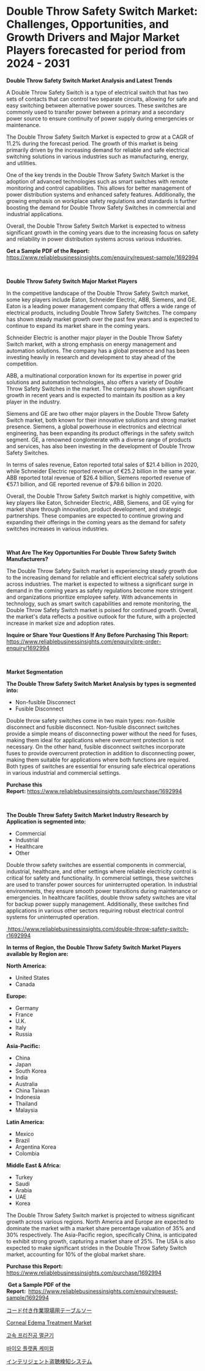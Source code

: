 <p><h1>Double Throw Safety Switch Market: Challenges, Opportunities, and Growth Drivers and Major Market Players forecasted for period from 2024 - 2031</h1></p><p><strong>Double Throw Safety Switch Market Analysis and Latest Trends</strong></p>
<p><p>A Double Throw Safety Switch is a type of electrical switch that has two sets of contacts that can control two separate circuits, allowing for safe and easy switching between alternative power sources. These switches are commonly used to transfer power between a primary and a secondary power source to ensure continuity of power supply during emergencies or maintenance.</p><p>The Double Throw Safety Switch Market is expected to grow at a CAGR of 11.2% during the forecast period. The growth of this market is being primarily driven by the increasing demand for reliable and safe electrical switching solutions in various industries such as manufacturing, energy, and utilities. </p><p>One of the key trends in the Double Throw Safety Switch Market is the adoption of advanced technologies such as smart switches with remote monitoring and control capabilities. This allows for better management of power distribution systems and enhanced safety features. Additionally, the growing emphasis on workplace safety regulations and standards is further boosting the demand for Double Throw Safety Switches in commercial and industrial applications.</p><p>Overall, the Double Throw Safety Switch Market is expected to witness significant growth in the coming years due to the increasing focus on safety and reliability in power distribution systems across various industries.</p></p>
<p><strong>Get a Sample PDF of the Report:&nbsp;</strong> <a href="https://www.reliablebusinessinsights.com/enquiry/request-sample/1692994">https://www.reliablebusinessinsights.com/enquiry/request-sample/1692994</a></p>
<p>&nbsp;</p>
<p><strong>Double Throw Safety Switch Major Market Players</strong></p>
<p><p>In the competitive landscape of the Double Throw Safety Switch market, some key players include Eaton, Schneider Electric, ABB, Siemens, and GE. Eaton is a leading power management company that offers a wide range of electrical products, including Double Throw Safety Switches. The company has shown steady market growth over the past few years and is expected to continue to expand its market share in the coming years.</p><p>Schneider Electric is another major player in the Double Throw Safety Switch market, with a strong emphasis on energy management and automation solutions. The company has a global presence and has been investing heavily in research and development to stay ahead of the competition.</p><p>ABB, a multinational corporation known for its expertise in power grid solutions and automation technologies, also offers a variety of Double Throw Safety Switches in the market. The company has shown significant growth in recent years and is expected to maintain its position as a key player in the industry.</p><p>Siemens and GE are two other major players in the Double Throw Safety Switch market, both known for their innovative solutions and strong market presence. Siemens, a global powerhouse in electronics and electrical engineering, has been expanding its product offerings in the safety switch segment. GE, a renowned conglomerate with a diverse range of products and services, has also been investing in the development of Double Throw Safety Switches.</p><p>In terms of sales revenue, Eaton reported total sales of $21.4 billion in 2020, while Schneider Electric reported revenue of €25.2 billion in the same year. ABB reported total revenue of $26.4 billion, Siemens reported revenue of €57.1 billion, and GE reported revenue of $79.6 billion in 2020.</p><p>Overall, the Double Throw Safety Switch market is highly competitive, with key players like Eaton, Schneider Electric, ABB, Siemens, and GE vying for market share through innovation, product development, and strategic partnerships. These companies are expected to continue growing and expanding their offerings in the coming years as the demand for safety switches increases in various industries.</p></p>
<p>&nbsp;</p>
<p><strong>What Are The Key Opportunities For Double Throw Safety Switch Manufacturers?</strong></p>
<p><p>The Double Throw Safety Switch market is experiencing steady growth due to the increasing demand for reliable and efficient electrical safety solutions across industries. The market is expected to witness a significant surge in demand in the coming years as safety regulations become more stringent and organizations prioritize employee safety. With advancements in technology, such as smart switch capabilities and remote monitoring, the Double Throw Safety Switch market is poised for continued growth. Overall, the market's data reflects a positive outlook for the future, with a projected increase in market size and adoption rates.</p></p>
<p><strong>Inquire or Share Your Questions If Any Before Purchasing This Report:</strong> <a href="https://www.reliablebusinessinsights.com/enquiry/pre-order-enquiry/1692994">https://www.reliablebusinessinsights.com/enquiry/pre-order-enquiry/1692994</a></p>
<p>&nbsp;</p>
<p><strong>Market Segmentation</strong></p>
<p><strong>The Double Throw Safety Switch Market Analysis by types is segmented into:</strong></p>
<p><ul><li>Non-fusible Disconnect</li><li>Fusible Disconnect</li></ul></p>
<p><p>Double throw safety switches come in two main types: non-fusible disconnect and fusible disconnect. Non-fusible disconnect switches provide a simple means of disconnecting power without the need for fuses, making them ideal for applications where overcurrent protection is not necessary. On the other hand, fusible disconnect switches incorporate fuses to provide overcurrent protection in addition to disconnecting power, making them suitable for applications where both functions are required. Both types of switches are essential for ensuring safe electrical operations in various industrial and commercial settings.</p></p>
<p><strong>Purchase this Report:&nbsp;</strong><a href="https://www.reliablebusinessinsights.com/purchase/1692994">https://www.reliablebusinessinsights.com/purchase/1692994</a></p>
<p>&nbsp;</p>
<p><strong>The Double Throw Safety Switch Market Industry Research by Application is segmented into:</strong></p>
<p><ul><li>Commercial</li><li>Industrial</li><li>Healthcare</li><li>Other</li></ul></p>
<p><p>Double throw safety switches are essential components in commercial, industrial, healthcare, and other settings where reliable electricity control is critical for safety and functionality. In commercial settings, these switches are used to transfer power sources for uninterrupted operation. In industrial environments, they ensure smooth power transitions during maintenance or emergencies. In healthcare facilities, double throw safety switches are vital for backup power supply management. Additionally, these switches find applications in various other sectors requiring robust electrical control systems for uninterrupted operation.</p></p>
<p><a href="https://www.reliablebusinessinsights.com/double-throw-safety-switch-r1692994">&nbsp;https://www.reliablebusinessinsights.com/double-throw-safety-switch-r1692994</a></p>
<p><strong>In terms of Region, the Double Throw Safety Switch Market Players available by Region are:</strong></p>
<p>
    <p> <strong> North America: </strong>
        <ul>
            <li>United States</li>
            <li>Canada</li>
        </ul>
        </p> 
    <p> <strong> Europe: </strong>
        <ul>
            <li>Germany</li>
            <li>France</li>
            <li>U.K.</li>
            <li>Italy</li>
            <li>Russia</li>
        </ul>
        </p> 
    <p> <strong> Asia-Pacific: </strong>
        <ul>
            <li>China</li>
            <li>Japan</li>
            <li>South Korea</li>
            <li>India</li>
            <li>Australia</li>
            <li>China Taiwan</li>
            <li>Indonesia</li>
            <li>Thailand</li>
            <li>Malaysia</li>
        </ul>
        </p> 
    <p> <strong> Latin America: </strong>
        <ul>
            <li>Mexico</li>
            <li>Brazil</li>
            <li>Argentina Korea</li>
            <li>Colombia</li>
        </ul>
        </p> 
    <p> <strong> Middle East & Africa: </strong>
        <ul>
            <li>Turkey</li>
            <li>Saudi</li>
            <li>Arabia</li>
            <li>UAE</li>
            <li>Korea</li>
        </ul>
    </p>
    </p>
<p><p>The Double Throw Safety Switch market is projected to witness significant growth across various regions. North America and Europe are expected to dominate the market with a market share percentage valuation of 35% and 30% respectively. The Asia-Pacific region, specifically China, is anticipated to exhibit strong growth, capturing a market share of 25%. The USA is also expected to make significant strides in the Double Throw Safety Switch market, accounting for 10% of the global market share.</p></p>
<p><strong>Purchase this Report: </strong><a href="https://www.reliablebusinessinsights.com/purchase/1692994">https://www.reliablebusinessinsights.com/purchase/1692994</a></p>
<p>&nbsp;<strong>Get a Sample PDF of the Report:&nbsp;&nbsp;</strong><a href="https://www.reliablebusinessinsights.com/enquiry/request-sample/1692994">https://www.reliablebusinessinsights.com/enquiry/request-sample/1692994</a></p>
<p><strong></strong></p>
<p><p><a href="https://medium.com/@lawrencewatkins654/%E3%82%B3%E3%83%BC%E3%83%89%E4%BB%98%E3%81%8D%E3%81%AE%E8%81%B7%E5%A0%B4%E7%94%A8%E3%83%86%E3%83%BC%E3%83%96%E3%83%AB%E3%82%BD%E3%83%BC%E5%B8%82%E5%A0%B4%E3%81%AE%E8%A6%8F%E6%A8%A1-cagr-%E3%83%88%E3%83%AC%E3%83%B3%E3%83%892024%E5%B9%B4-2030%E5%B9%B4-d83aafb5477d">コード付き作業現場用テーブルソー</a></p><p><a href="https://www.linkedin.com/pulse/corneal-edema-treatment-market-research-report-key-successful-yb1vf">Corneal Edema Treatment Market</a></p><p><a href="https://medium.com/@estelwisozk1/%EA%B3%A0%EC%86%8D-%EC%A0%84%EC%B0%A8-%EC%95%95%EB%A0%A5-%EC%82%B4%EA%B7%A0%EA%B8%B0-%EC%8B%9C%EC%9E%A5-%EB%A9%94%ED%8A%B8%EB%A6%AD%EC%8A%A4%EC%9D%98-%ED%95%B4%EB%8F%85-%EC%8B%9C%EC%9E%A5-%EC%A0%90%EC%9C%A0%EC%9C%A8-%ED%8A%B8%EB%A0%8C%EB%93%9C-%EB%B0%8F-%EC%84%B1%EC%9E%A5-%ED%8C%A8%ED%84%B4-d021c9ff1f9e">고속 프리진공 멸균기</a></p><p><a href="https://medium.com/@allisonkreiger/next-sentence-translated-into-korean-%EB%B0%94%EC%9D%B4%EC%98%A4-%ED%94%8C%EB%9E%AB%ED%8F%BC-%ED%99%94%ED%95%99-%EC%8B%9C%EC%9E%A5-%EB%B6%84%EC%84%9D-%EA%B8%80%EB%A1%9C%EB%B2%8C-%EC%82%B0%EC%97%85-%EC%A0%84%EB%A7%9D-%EB%B0%8F-%EC%98%88%EC%B8%A1-2024%EB%85%84%EB%B6%80%ED%84%B0-2031%EB%85%84-78613e7a645d">바이오 플랫폼 케미컬</a></p><p><a href="https://medium.com/@samirmayert28/%E8%B3%A2%E3%81%84%E7%9B%97%E8%81%B4%E6%A4%9C%E7%9F%A5%E3%82%B7%E3%82%B9%E3%83%86%E3%83%A0%E3%81%AE%E5%B8%82%E5%A0%B4%E5%8B%95%E5%90%91%E3%81%A8%E5%B8%82%E5%A0%B4%E5%88%86%E6%9E%90%E3%81%AF-2024%E5%B9%B4%E3%81%8B%E3%82%892031%E5%B9%B4%E3%81%BE%E3%81%A7%E3%81%AE%E6%9C%9F%E9%96%93%E3%81%AB%E4%BA%88%E6%B8%AC%E3%81%95%E3%82%8C%E3%81%A6%E3%81%84%E3%81%BE%E3%81%99-070b6e84427e">インテリジェント盗聴検知システム</a></p></p>